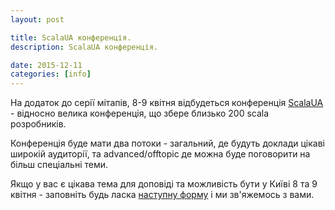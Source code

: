 ```yaml
---
layout: post

title: ScalaUA конференція.
description: ScalaUA конференція.

date: 2015-12-11
categories: [info]
---
```


На додаток до серії мітапів, 8-9 квітня відбудеться конференція [ScalaUA](http://www.scalaua.com/) - відносно велика конференція, що збере близько 200 scala розробників.

Конференція буде мати два потоки - загальний, де будуть доклади цікаві широкій аудиторії, та advanced/offtopic де можна буде поговорити на більш спеціальні теми.

Якщо у вас є цікава тема для доповіді та можливість бути у Київі 8 та 9 квітня - заповніть будь ласка [наступну форму](https://docs.google.com/forms/d/1obI2224OPUjhdm9mtpvo2GcGvx0JeIZksumli6ECThA/viewform?c=0&w=1) і ми зв'яжемось з вами.


